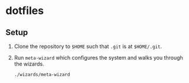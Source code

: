 # dotfiles
## Setup
1. Clone the repository to `$HOME` such that `.git` is at `$HOME/.git`.

2. Run `meta-wizard` which configures the system and walks you through the wizards.
   ```sh
   ./wizards/meta-wizard
   ```
